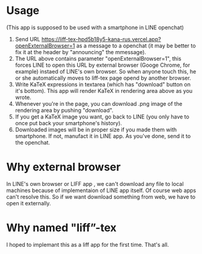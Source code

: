 # Usage
(This app is supposed to be used with a smartphone in LINE openchat)

1. Send URL https://liff-tex-hpd5b18y5-kana-rus.vercel.app?openExternalBrowser=1 as a message to a openchat (it may be better to fix it at the header by "announcing" the mmessage).
2.  The URL above contains parameter "openExternalBrowser=1", this forces LINE to open this URL by external browser (Googe Chrome, for example) instaed of LINE's own browser. So when anyone touch this, he or she automatically moves to liff-tex page opend by another browser.
3.  Write KaTeX expressions in textarea (which has "download" button on it's bottom). This app will render KaTeX in rendering area above as you wrote.
4. Whenever you're in the page, you can download .png image of the rendering area by pushing "download".
5. If you get a KaTeX image you want, go back to LINE (you only have to once put back your smartphone's history).
6. Downloaded images will be in proper size if you made them with smartphone. If not, manufact it in LINE app. As you've done, send it to the openchat.

# Why external browser
In LINE's own browser or LIFF app , we can't download any file to local machines because of implementaion of LINE app itself. Of course web apps can't resolve this. So if we want download something from web, we have to open it externally.

# Why named "liff”-tex
I hoped to implemant this as a liff app for the first time. That's all.